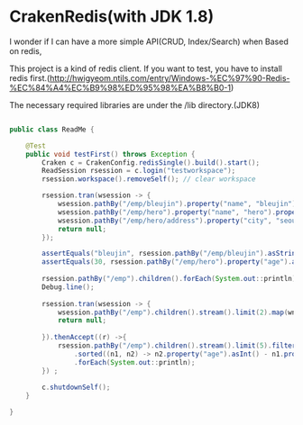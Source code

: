 # CrakenRedis(with JDK 1.8)


I wonder if I can have a more simple API(CRUD, Index/Search) when Based on redis,


This project is a kind of redis client. 
If you want to test, 
you have to install redis first.(http://hwigyeom.ntils.com/entry/Windows-%EC%97%90-Redis-%EC%84%A4%EC%B9%98%ED%95%98%EA%B8%B0-1)

The necessary required libraries are under the /lib directory.(JDK8)

```java

public class ReadMe {

	@Test
	public void testFirst() throws Exception {
		Craken c = CrakenConfig.redisSingle().build().start();
		ReadSession rsession = c.login("testworkspace");
		rsession.workspace().removeSelf(); // clear workspace

		rsession.tran(wsession -> {
			wsession.pathBy("/emp/bleujin").property("name", "bleujin").property("age", 20).merge();
			wsession.pathBy("/emp/hero").property("name", "hero").property("age", 30).merge();
			wsession.pathBy("/emp/hero/address").property("city", "seoul").merge();
			return null;
		});

		assertEquals("bleujin", rsession.pathBy("/emp/bleujin").asString("name"));
		assertEquals(30, rsession.pathBy("/emp/hero").property("age").asInt());
		
		rsession.pathBy("/emp").children().forEach(System.out::println); // print /emp/bleujin, /emp/hero
		Debug.line(); 
		
		rsession.tran(wsession -> {
			wsession.pathBy("/emp").children().stream().limit(2).map(wn -> wn.property("age", wn.property("age").asInt() * 2)).forEach(w -> w.merge());
			return null;
			
		}).thenAccept((r) ->{
			rsession.pathBy("/emp").children().stream().limit(5).filter(rnode -> rnode.property("age").asLong() >= 25L)
				.sorted((n1, n2) -> n2.property("age").asInt() - n1.property("age").asInt())
				.forEach(System.out::println);
		}) ;
		
		c.shutdownSelf(); 
	}

}

```
